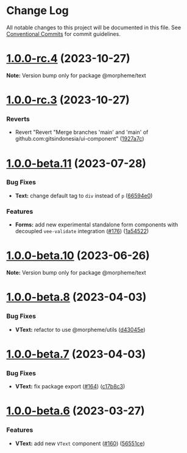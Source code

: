 # Change Log

All notable changes to this project will be documented in this file.
See [Conventional Commits](https://conventionalcommits.org) for commit guidelines.

# [1.0.0-rc.4](https://github.com/gitsindonesia/ui-component/compare/v1.0.0-rc.3...v1.0.0-rc.4) (2023-10-27)

**Note:** Version bump only for package @morpheme/text





# [1.0.0-rc.3](https://github.com/gitsindonesia/ui-component/compare/v1.0.0-rc.2...v1.0.0-rc.3) (2023-10-27)


### Reverts

* Revert "Revert "Merge branches 'main' and 'main' of github.com:gitsindonesia/ui-component" ([1927a7c](https://github.com/gitsindonesia/ui-component/commit/1927a7cf7703c2d36cc17ebbe7a04cf5a67cf556))





# [1.0.0-beta.11](https://github.com/gitsindonesia/ui-component/compare/v1.0.0-beta.10...v1.0.0-beta.11) (2023-07-28)


### Bug Fixes

* **Text:** change default tag to `div` instead of `p` ([66594e0](https://github.com/gitsindonesia/ui-component/commit/66594e0638589c31cecba553d6c3e79ae243e5cc))


### Features

* **Forms:** add new experimental standalone form components with decoupled `vee-validate` integration ([#176](https://github.com/gitsindonesia/ui-component/issues/176)) ([1a54522](https://github.com/gitsindonesia/ui-component/commit/1a5452220992e207e9d95602e1093e7b665e070f))





# [1.0.0-beta.10](https://github.com/gitsindonesia/ui-component/compare/v1.0.0-beta.9...v1.0.0-beta.10) (2023-06-26)

**Note:** Version bump only for package @morpheme/text





# [1.0.0-beta.8](https://github.com/gitsindonesia/ui-component/compare/v1.0.0-beta.7...v1.0.0-beta.8) (2023-04-03)


### Bug Fixes

* **VText:** refactor to use @morpheme/utils ([d43045e](https://github.com/gitsindonesia/ui-component/commit/d43045e9c4219e69e3a1fd7a21b8f7af74c9c75c))





# [1.0.0-beta.7](https://github.com/gitsindonesia/ui-component/compare/v1.0.0-beta.6...v1.0.0-beta.7) (2023-04-03)


### Bug Fixes

* **VText:** fix package export ([#164](https://github.com/gitsindonesia/ui-component/issues/164)) ([c17b8c3](https://github.com/gitsindonesia/ui-component/commit/c17b8c3511aca13bcae7c81cbf618702b00fd45e))





# [1.0.0-beta.6](https://github.com/gitsindonesia/ui-component/compare/v1.0.0-beta.5...v1.0.0-beta.6) (2023-03-27)


### Features

* **VText:** add new `VText` component ([#160](https://github.com/gitsindonesia/ui-component/issues/160)) ([56551ce](https://github.com/gitsindonesia/ui-component/commit/56551ce2c29d2065169f6fa33fed4f7d8b9fb684))
